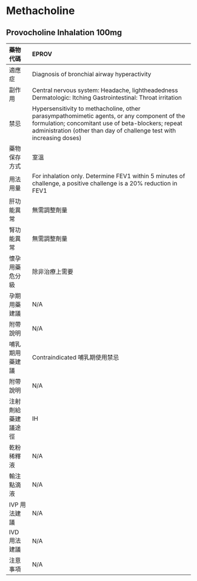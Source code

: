 # Methacholine

## Provocholine Inhalation 100mg

| 藥物代碼           | EPROV                                                                                                                                                                                                                     |
|:-------------------|:--------------------------------------------------------------------------------------------------------------------------------------------------------------------------------------------------------------------------|
| 適應症             | Diagnosis of bronchial airway hyperactivity                                                                                                                                                                               |
| 副作用             | Central nervous system: Headache, lightheadedness Dermatologic: Itching Gastrointestinal: Throat irritation                                                                                                               |
| 禁忌               | Hypersensitivity to methacholine, other parasympathomimetic agents, or any component of the formulation; concomitant use of beta-blockers; repeat administration (other than day of challenge test with increasing doses) |
| 藥物保存方式       | 室溫                                                                                                                                                                                                                      |
| 用法用量           | For inhalation only.  Determine FEV1 within 5 minutes of challenge, a positive challenge is a 20% reduction in FEV1                                                                                                       |
| 肝功能異常         | 無需調整劑量                                                                                                                                                                                                              |
| 腎功能異常         | 無需調整劑量                                                                                                                                                                                                              |
| 懷孕用藥危分級     | 除非治療上需要                                                                                                                                                                                                            |
| 孕期用藥建議       | N/A                                                                                                                                                                                                                       |
| 附帶說明           | N/A                                                                                                                                                                                                                       |
| 哺乳期用藥建議     | Contraindicated 哺乳期使用禁忌                                                                                                                                                                                            |
| 附帶說明           | N/A                                                                                                                                                                                                                       |
| 注射劑給藥建議途徑 | IH                                                                                                                                                                                                                        |
| 乾粉稀釋液         | N/A                                                                                                                                                                                                                       |
| 輸注點滴液         | N/A                                                                                                                                                                                                                       |
| IVP 用法建議       | N/A                                                                                                                                                                                                                       |
| IVD 用法建議       | N/A                                                                                                                                                                                                                       |
| 注意事項           | N/A                                                                                                                                                                                                                       |

